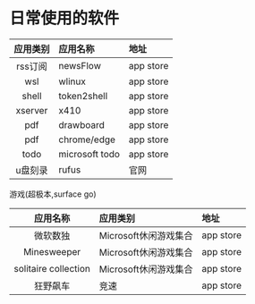 # 日常使用的软件

|应用类别|应用名称|地址|
|:-------:|:-------|:----|
|rss订阅|newsFlow|app store|
|wsl|wlinux|app store|
|shell|token2shell|app store|
|xserver|x410|app store|
|pdf|drawboard|app store|
|pdf|chrome/edge|app store|
|todo|microsoft todo|app store|
|u盘刻录|rufus|官网|

游戏(超极本,surface go)

|应用名称|应用类别|地址|
|:-------:|:-------|:----|
|微软数独|Microsoft休闲游戏集合|app store|
|Minesweeper|Microsoft休闲游戏集合|app store|
|solitaire collection|Microsoft休闲游戏集合|app store|
|狂野飙车|竞速|app store|
